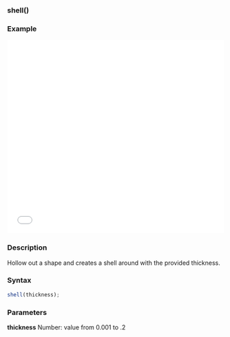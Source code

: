 ### shell()

### Example

<iframe width="100%" height="450px" src="/sculpture/-LhBGyneI6FE-VHFvZak?example=true&embed=true" frameborder="0"></iframe>

### Description
Hollow out a shape and creates a shell around with the provided thickness.

### Syntax
```js
shell(thickness);
```

### Parameters
**thickness** Number: value from 0.001 to .2